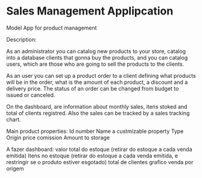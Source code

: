 # Sales Management Applipcation

Model App for product management

Description:

As an administrator you can catalog new products to your store, catalog into a database clients that gonna buy the products, and you can catalog users, which are those who are going to sell the products to the clients.

As an user you can set up a product order to a client defining what products will be in the order, what is the amount of each product, a discount and a delivery price. The status of an order can be changed from budget to issued or canceled.

On the dashboard, are information about monthly sales, itens stoked and total of clients registred. Also the sales can be tracked by a sales tracking chart.

Main product properties: Id number Name a custmizable property Type Origin price comission Amount to storage

A fazer dashboard: valor total do estoque (retirar do estoque a cada venda emitida) Itens no estoque (retirar do estoque a cada venda emitida, e restringir se o produto estiver esgotado) total de clientes grafico venda por origem

